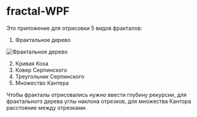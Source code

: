 # fractal-WPF

Это приложение для отрисовки 5 видов фракталов:
1) Фрактальное дерево

![Фрактальное дерево](images/tree.PNG)

2) Кривая Коха
3) Ковер Серпинского
4) Треугольник Серпинского
5) Множество Кантера

Чтобы фракталы отрисовались нужно ввести глубину рекурсии, для фрактального дерева углы наклона отрезков, для множества Кантора расстояние между отрезками. 
